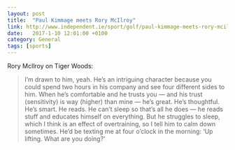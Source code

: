 ```yaml
---
layout: post
title:  "Paul Kimmage meets Rory McIlroy"
link: http://www.independent.ie/sport/golf/paul-kimmage-meets-rory-mcilroy-the-truth-about-the-olympics-close-friendship-with-tiger-and-the-important-things-in-life-35349397.html
date:   2017-1-10 12:01:00 +0100
category: General
tags: [sports]
---
```


Rory McIlroy on Tiger Woods:

>  I’m drawn to him, yeah. He’s an intriguing character because you could spend two hours in his company and see four different sides to him. When he’s comfortable and he trusts you — and his trust (sensitivity) is way (higher) than mine — he’s great. He’s thoughtful. He’s smart. He reads. He can’t sleep so that’s all he does — he reads stuff and educates himself on everything. But he struggles to sleep, which I think is an effect of overtraining, so I tell him to calm down sometimes. He’d be texting me at four o’clock in the morning: ‘Up lifting. What are you doing?’

